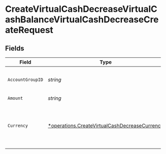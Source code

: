 # CreateVirtualCashDecreaseVirtualCashBalanceVirtualCashDecreaseCreateRequest


## Fields

| Field                                                                                                         | Type                                                                                                          | Required                                                                                                      | Description                                                                                                   |
| ------------------------------------------------------------------------------------------------------------- | ------------------------------------------------------------------------------------------------------------- | ------------------------------------------------------------------------------------------------------------- | ------------------------------------------------------------------------------------------------------------- |
| `AccountGroupID`                                                                                              | *string*                                                                                                      | :heavy_check_mark:                                                                                            | Account group unique identifier.                                                                              |
| `Amount`                                                                                                      | *string*                                                                                                      | :heavy_check_mark:                                                                                            | N/A                                                                                                           |
| `Currency`                                                                                                    | [*operations.CreateVirtualCashDecreaseCurrency](../../models/operations/createvirtualcashdecreasecurrency.md) | :heavy_minus_sign:                                                                                            | Alphabetic three-letter [ISO 4217](https://en.wikipedia.org/wiki/ISO_4217) currency code.<br/>* EUR - Euro    |